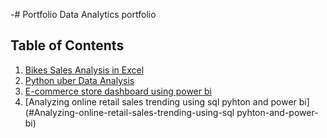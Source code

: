-# Portfolio
Data Analytics portfolio


## Table of Contents  
1. [Bikes Sales Analysis in Excel](#bikes-sales-analysis-in-excel)    
2. [Python uber Data Analysis](#python-uber-data-analysis)
3. [E-commerce store dashboard using power bi](#e-commerce-store-dashboard-using-power-bi)
4. [Analyzing online retail sales trending using sql pyhton and power bi](#Analyzing-online-retail-sales-trending-using-sql pyhton-and-power-bi)
   
